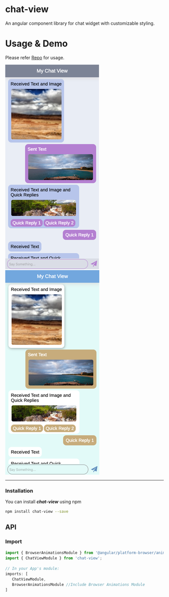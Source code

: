 # chat-view
An angular component library for chat widget with customizable styling.

# Usage & Demo
Please refer [Repo](https://github.com/Altaf-Shaikh/chat-view/tree/master/src/app) for usage.

![Sample 1](https://github.com/Altaf-Shaikh/chat-view/blob/master/repo-assets/Sample%201.png)
![Sample 2](https://github.com/Altaf-Shaikh/chat-view/blob/master/repo-assets/Sample%202.png)
- - -

### Installation

 You can install ***chat-view*** using npm

  ```bash
  npm install chat-view --save
  ```

## API

### Import
```typescript
import { BrowserAnimationsModule } from '@angular/platform-browser/animations'; //Required
import { ChatViewModule } from 'chat-view';

// In your App's module:
imports: [
   ChatViewModule,
   BrowserAnimationsModule //Include Browser Animations Module
]
```
